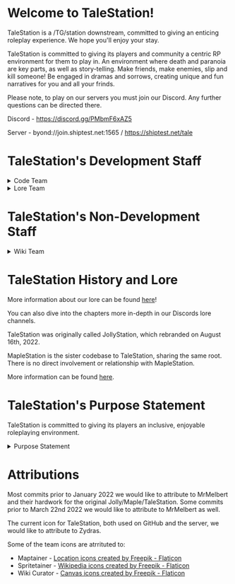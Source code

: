 # Welcome to TaleStation!
TaleStation is a /TG/station downstream, committed to giving an enticing roleplay experience. We hope you'll enjoy your stay.

TaleStation is committed to giving its players and community a centric RP environment for them to play in. An environment where death and paranoia are key parts, as well as story-telling. Make friends, make enemies, slip and kill someone! Be engaged in dramas and sorrows, creating unique and fun narratives for you and all your frinds.

Please note, to play on our servers you must join our Discord. Any further questions can be directed there.

Discord - https://discord.gg/PMbmF6xAZ5

Server - byond://join.shiptest.net:1565 / https://shiptest.net/tale

# TaleStation's Development Staff

<details>
<summary> Code Team </summary>

- ZephyrTFA - Server Host, Backend Support
- Patchy - Misc Backend Support
- Jolly - Project Lead, Maptainer
- Prodirus - Head coder, Maintainer
- John Fulp Willard - Upstream Manager
- Onule - Head Spriter, Spritetainer
</details>

<details>
<summary> Lore Team </summary>

- Jolly - Lore Master
- iwishforducks - Lore Write
- Vexylius - Lore Write
- MarkSuckerberg - Lore Write
- Zytolg - Lore Write
- Imaginos - Lore Write
</details>

# TaleStation's Non-Development Staff

<details>
<summary> Wiki Team</summary>
  
- SpaceSmithers - Wiki Curator

</details>

# TaleStation History and Lore
More information about our lore can be found [here](https://github.com/TaleStation/TaleStation-CommonCore)!

You can also dive into the chapters more in-depth in our Discords lore channels.

TaleStation was originally called JollyStation, which rebranded on August 16th, 2022.

MapleStation is the sister codebase to TaleStation, sharing the same root. There is no direct involvement or relationship with MapleStation.

More information can be found [here](https://github.com/TaleStation/TaleStation-CommonCore/tree/main/talestation_history).

# TaleStation's Purpose Statement
TaleStation is committed to giving its players an inclusive, enjoyable roleplaying environment. 

<details>
<summary> Purpose Statement </summary>
We are not HRP nor MRP, but somewhere in-between. Ideally, we would like to not be identified with such terms. We would like to be known as **the roleplay** server. Simply as. 

TaleStation is a non erotic, adult roleplay server.
We want to create a server where everyone and anyone can come and make a story for their characters. 
Classically, we'd be considered a "HRP" server, but we just want to be known as a true "RP" server. Interactions is key!

The environment here at TaleStation should be friendly to approach OOCly. If you have any issues, never be afraid to ahelp or ask staff. We'll try our best to answer questions you may have. Secondly, we want our players to be **as inclusive** as possible. Dramas, tragedies, and comedies abound. Try to include new people to your groups! Who knows, you may just make a new friend.

TaleStation aims to create an atmosphere rich with drama, tragedies, comedies and more. Each story created by every player is unique in its own right; you don't need to be a writer either! Medbay was bombed! The CMO is missing- and there's a chef in the middle of chemistry.. what could this mean?! Each story doesn't need to be thoroughly planned out - it can be on a whim, its perfectly OKAY! Stories can be a shift long or span across multiple shifts, the choice is yours!

Together, as players and staff, we aim to make TaleStation an enjoyable experience for those who aren't so RP heavy and those who enjoy RP.

- The TaleStation Administration and Development Staff
</details>

# Attributions 

Most commits prior to January 2022 we would like to attribute to MrMelbert and their hardwork for the original Jolly/Maple/TaleStation.
Some commits prior to March 22nd 2022 we would like to attribute to MrMelbert as well.

The current icon for TaleStation, both used on GitHub and the server, we would like to attribute to Zydras.

Some of the team icons are atrrituted to:
- Maptainer - <a href="https://www.flaticon.com/free-icons/location" title="location icons">Location icons created by Freepik - Flaticon</a>
- Spritetainer - <a href="https://www.flaticon.com/free-icons/wikipedia" title="wikipedia icons">Wikipedia icons created by Freepik - Flaticon</a>
- Wiki Curator - <a href="https://www.flaticon.com/free-icons/canvas" title="canvas icons">Canvas icons created by Freepik - Flaticon</a>
